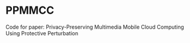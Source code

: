 # PPMMCC
Code for paper: Privacy-Preserving Multimedia Mobile Cloud Computing Using Protective Perturbation
